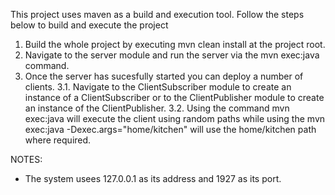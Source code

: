 This project uses maven as a build and execution tool. Follow the steps below to build and execute the project

1. Build the whole project by executing mvn clean install at the project root.
2. Navigate to the server module and run the server via the mvn exec:java command.
3. Once the server has sucesfully started you can deploy a number of clients.
3.1. Navigate to the ClientSubscriber module to create an instance of a ClientSubscriber or to the ClientPublisher module to create an instance of the ClientPublisher.
3.2. Using the command mvn exec:java will execute the client using random paths while using the mvn exec:java -Dexec.args="home/kitchen" will use the home/kitchen path where required.

NOTES:
- The system usees 127.0.0.1 as its address and 1927 as its port.
